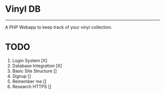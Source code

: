 # Vinyl DB

---

A PHP Webapp to keep track of your vinyl collection.

# TODO
1. Login System [X]
2. Database Integration [X]
3. Basic Site Structure []
4. Signup []
5. Remember me []
6. Research HTTPS []
